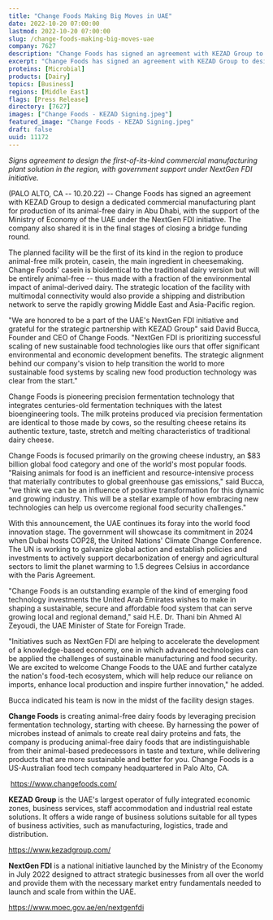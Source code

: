 ```yaml
---
title: "Change Foods Making Big Moves in UAE"
date: 2022-10-20 07:00:00
lastmod: 2022-10-20 07:00:00
slug: /change-foods-making-big-moves-uae
company: 7627
description: "Change Foods has signed an agreement with KEZAD Group to design a dedicated commercial manufacturing plant for production of its animal-free dairy in Abu Dhabi, with the support of the Ministry of Economy of the UAE under the NextGen FDI initiative. The company also shared it is in the final stages of closing a bridge funding round."
excerpt: "Change Foods has signed an agreement with KEZAD Group to design a dedicated commercial manufacturing plant for production of its animal-free dairy in Abu Dhabi, with the support of the Ministry of Economy of the UAE under the NextGen FDI initiative. The company also shared it is in the final stages of closing a bridge funding round."
proteins: [Microbial]
products: [Dairy]
topics: [Business]
regions: [Middle East]
flags: [Press Release]
directory: [7627]
images: ["Change Foods - KEZAD Signing.jpeg"]
featured_image: "Change Foods - KEZAD Signing.jpeg"
draft: false
uuid: 11172
---
```

*Signs agreement to design the first-of-its-kind commercial
manufacturing plant solution in the region, with government support
under NextGen FDI initiative.*

(PALO ALTO, CA -- 10.20.22) \-- Change Foods has signed an agreement
with KEZAD Group to design a dedicated commercial manufacturing plant
for production of its animal-free dairy in Abu Dhabi, with the support
of the Ministry of Economy of the UAE under the NextGen FDI initiative.
The company also shared it is in the final stages of closing a bridge
funding round.

The planned facility will be the first of its kind in the region to
produce animal-free milk protein, casein, the main ingredient in
cheesemaking. Change Foods' casein is bioidentical to the traditional
dairy version but will be entirely animal-free \-- thus made with a
fraction of the environmental impact of animal-derived dairy. The
strategic location of the facility with multimodal connectivity would
also provide a shipping and distribution network to serve the rapidly
growing Middle East and Asia-Pacific region.

"We are honored to be a part of the UAE's NextGen FDI initiative and
grateful for the strategic partnership with KEZAD Group" said David
Bucca, Founder and CEO of Change Foods. "NextGen FDI is prioritizing
successful scaling of new sustainable food technologies like ours that
offer significant environmental and economic development benefits. The
strategic alignment behind our company's vision to help transition the
world to more sustainable food systems by scaling new food production
technology was clear from the start." 

Change Foods is pioneering precision fermentation technology that
integrates centuries-old fermentation techniques with the latest
bioengineering tools. The milk proteins produced via precision
fermentation are identical to those made by cows, so the resulting
cheese retains its authentic texture, taste, stretch and melting
characteristics of traditional dairy cheese.

Change Foods is focused primarily on the growing cheese industry, an
\$83 billion global food category and one of the world's most popular
foods. "Raising animals for food is an inefficient and
resource-intensive process that materially contributes to global
greenhouse gas emissions," said Bucca, "we think we can be an influence
of positive transformation for this dynamic and growing industry. This
will be a stellar example of how embracing new technologies can help us
overcome regional food security challenges."

With this announcement, the UAE continues its foray into the world food
innovation stage. The government will showcase its commitment in 2024
when Dubai hosts COP28, the United Nations' Climate Change Conference.
The UN is working to galvanize global action and establish policies and
investments to actively support decarbonization of energy and
agricultural sectors to limit the planet warming to 1.5 degrees Celsius
in accordance with the Paris Agreement.

"Change Foods is an outstanding example of the kind of emerging food
technology investments the United Arab Emirates wishes to make in
shaping a sustainable, secure and affordable food system that can serve
growing local and regional demand," said H.E. Dr. Thani bin Ahmed Al
Zeyoudi, the UAE Minister of State for Foreign Trade.

"Initiatives such as NextGen FDI are helping to accelerate the
development of a knowledge-based economy, one in which advanced
technologies can be applied the challenges of sustainable manufacturing
and food security. We are excited to welcome Change Foods to the UAE and
further catalyze the nation's food-tech ecosystem, which will help
reduce our reliance on imports, enhance local production and inspire
further innovation," he added.

Bucca indicated his team is now in the midst of the facility design
stages.

**Change Foods** is creating animal-free dairy foods by leveraging
precision fermentation technology, starting with cheese. By harnessing
the power of microbes instead of animals to create real dairy proteins
and fats, the company is producing animal-free dairy foods that are
indistinguishable from their animal-based predecessors in taste and
texture, while delivering products that are more sustainable and better
for you. Change Foods is a US-Australian food tech company headquartered
in Palo Alto, CA.

 <https://www.changefoods.com/>

**KEZAD Group** is the UAE's largest operator of fully integrated
economic zones, business services, staff accommodation and industrial
real estate solutions. It offers a wide range of business solutions
suitable for all types of business activities, such as manufacturing,
logistics, trade and distribution.

<https://www.kezadgroup.com/>

**NextGen FDI** is a national initiative launched by the Ministry of the
Economy in July 2022 designed to attract strategic businesses from all
over the world and provide them with the necessary market entry
fundamentals needed to launch and scale from within the UAE.

<https://www.moec.gov.ae/en/nextgenfdi>
